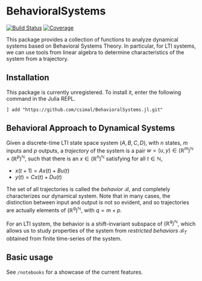 # BehavioralSystems

[![Build Status](https://github.com/csimal/BehavioralSystems.jl/actions/workflows/CI.yml/badge.svg?branch=main)](https://github.com/csimal/BehavioralSystems.jl/actions/workflows/CI.yml?query=branch%3Amain)
[![Coverage](https://codecov.io/gh/csimal/BehavioralSystems.jl/branch/main/graph/badge.svg)](https://codecov.io/gh/csimal/BehavioralSystems.jl)

This package provides a collection of functions to analyze dynamical systems based on Behavioral Systems Theory. In particular, for LTI systems, we can use tools from linear algebra to determine characteristics of the system from a trajectory.

## Installation
This package is currently unregistered. To install it, enter the following command in the Julia REPL.
```
] add "https://github.com/csimal/BehavioralSystems.jl.git"
```

## Behavioral Approach to Dynamical Systems
Given a discrete-time LTI state space system $(A,B,C,D)$, with $n$ states, $m$ inputs and $p$ outputs, a *trajectory* of the system is a pair $w=(u,y) \in (\mathbb{R}^m)^\mathbb{N} \times (\mathbb{R}^p)^\mathbb{N}$, such that there is an $x\in (\mathbb{R}^n)^\mathbb{N}$ satisfying for all $t\in\mathbb{N}$,
- $x(t+1) = Ax(t) + Bu(t)$
- $y(t) = Cx(t) + Du(t)$

The set of all trajectories is called the *behavior* $\mathscr{B}$, and completely characterizes our dynamical system. Note that in many cases, the distinction between input and output is not so evident, and so trajectories are actually elements of $(\mathbb{R}^q)^\mathbb{N}$, with $q=m+p$.

For an LTI system, the behavior is a shift-invariant subspace of $(\mathbb{R}^q)^\mathbb{N}$, which allows us to study properties of the system from *restricted behaviors* $\mathscr{B}_T$ obtained from finite time-series of the system.

## Basic usage
See `/notebooks` for a showcase of the current features.